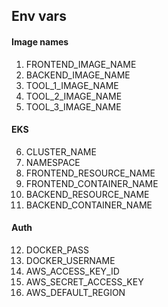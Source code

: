 ## Env vars

#### Image names

1. FRONTEND_IMAGE_NAME
2. BACKEND_IMAGE_NAME
3. TOOL_1_IMAGE_NAME
4. TOOL_2_IMAGE_NAME
5. TOOL_3_IMAGE_NAME

#### EKS 

6. CLUSTER_NAME
7. NAMESPACE
8.  FRONTEND_RESOURCE_NAME
9.  FRONTEND_CONTAINER_NAME
10. BACKEND_RESOURCE_NAME
11. BACKEND_CONTAINER_NAME

#### Auth
12. DOCKER_PASS
13. DOCKER_USERNAME
14. AWS_ACCESS_KEY_ID
15. AWS_SECRET_ACCESS_KEY 
16. AWS_DEFAULT_REGION